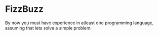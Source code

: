 # FizzBuzz

By now you must have experience in atleast one programming language, assuming that lets solve a simple problem.

